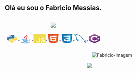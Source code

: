 <div align="center"><h2> Olá eu sou o Fabricio Messias. </h2></div>

<br />

<div align="center">
<a href="https://github.com/FabricioMessias">
 <!--- <img height="170em" src="https://github-readme-stats.vercel.app/api?username=FabricioMessias&show_icons=true&theme=bear&include_all_commits=true&count_private=true"/> --->
  <img height="170em" src="https://github-readme-stats.vercel.app/api/top-langs/?username=FabricioMessias&layout=compact&langs_count=7&theme=bear"/>
</div>

<div align="center" style="display: inline_block"><br>
  <img align="center" alt="Java" height="30" width="40" src="https://github.com/devicons/devicon/blob/master/icons/python/python-original.svg">
  <img align="center" alt="Java" height="30" width="40" src="https://raw.githubusercontent.com/devicons/devicon/master/icons/java/java-original.svg">
  <img align="center" alt="Js" height="30" width="40" src="https://raw.githubusercontent.com/devicons/devicon/master/icons/javascript/javascript-plain.svg">
  <img align="center" alt="HTML" height="30" width="40" src="https://raw.githubusercontent.com/devicons/devicon/master/icons/html5/html5-original.svg">
  <img align="center" alt="CSS" height="30" width="40" src="https://raw.githubusercontent.com/devicons/devicon/master/icons/css3/css3-original.svg">
  <img align="center" alt="MySQL" height="30" width="40" src="https://raw.githubusercontent.com/devicons/devicon/master/icons/mysql/mysql-original.svg">
  <img align="center" alt="MySQL" height="30" width="40" src="https://raw.githubusercontent.com/devicons/devicon/master/icons/csharp/csharp-original.svg">
</div>

##
  
<div align="right">
    <a href="https://www.linkedin.com/in/fabricio-messias/" target="_blank"><img align="right" alt="Fabricio-imagem" height="110" src="https://media-exp1.licdn.com/dms/image/C4D03AQEavvV6ifuvaA/profile-displayphoto-shrink_200_200/0/1617832592492?e=1639612800&v=beta&t=LvDSaPKGw_KxhUyj1zh-_nr1iN6YkNX4xAX8uPMaP10"></a>
  
  <br /><br />
  <a href="https://www.linkedin.com/in/fabricio-messias/" target="_blank"><img src="https://img.shields.io/badge/-LinkedIn-%230077B5?style=for-the-badge&logo=linkedin&logoColor=white" target="_blank"></a>
  <br /><br />
</div>
  
##
